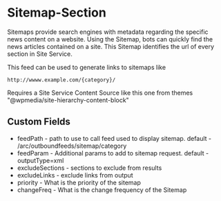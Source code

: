 # Sitemap-Section

Sitemaps provide search engines with metadata regarding the specific news content on a website. Using the Sitemap, bots can quickly find the news articles contained on a site.
This Sitemap identifies the url of every section in Site Service.

This feed can be used to generate links to sitemaps like

`http://wwww.example.com/{category}/`

Requires a Site Service Content Source like this one from themes
"@wpmedia/site-hierarchy-content-block"

## Custom Fields

- feedPath - path to use to call feed used to display sitemap. default - /arc/outboundfeeds/sitemap/category
- feedParam - Additional params to add to sitemap request. default - outputType=xml
- excludeSections - sections to exclude from results
- excludeLinks - exclude links from output
- priority - What is the priority of the sitemap
- changeFreq - What is the change frequency of the Sitemap
